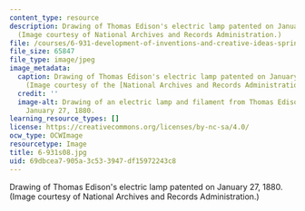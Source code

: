 ```yaml
---
content_type: resource
description: Drawing of Thomas Edison's electric lamp patented on January 27, 1880.
  (Image courtesy of National Archives and Records Administration.)
file: /courses/6-931-development-of-inventions-and-creative-ideas-spring-2008/69dbcea7905a3c533947df15972243c8_6-931s08.jpg
file_size: 65847
file_type: image/jpeg
image_metadata:
  caption: Drawing of Thomas Edison's electric lamp patented on January 27, 1880.
    (Image courtesy of the [National Archives and Records Administration](http://www.archives.gov/).)
  credit: ''
  image-alt: Drawing of an electric lamp and filament from Thomas Edison's U.S. patent,
    January 27, 1880.
learning_resource_types: []
license: https://creativecommons.org/licenses/by-nc-sa/4.0/
ocw_type: OCWImage
resourcetype: Image
title: 6-931s08.jpg
uid: 69dbcea7-905a-3c53-3947-df15972243c8
---
```

Drawing of Thomas Edison's electric lamp patented on January 27, 1880. (Image courtesy of National Archives and Records Administration.)